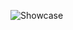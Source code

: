 ![Showcase](https://github.com/aiden-powers/aiden-powers/assets/85040745/4cc777c5-c03c-4766-a26c-ee0e6b4cb9f4)
